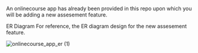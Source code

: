 An onlinecourse app has already been provided in this repo upon which you will be adding a new assesement feature.

ER Diagram For reference, the ER diagram design for the new assesement feature.

![onlinecourse_app_er (1)](https://github.com/user-attachments/assets/d717b469-f767-49b3-9015-29cc28028a9c)
